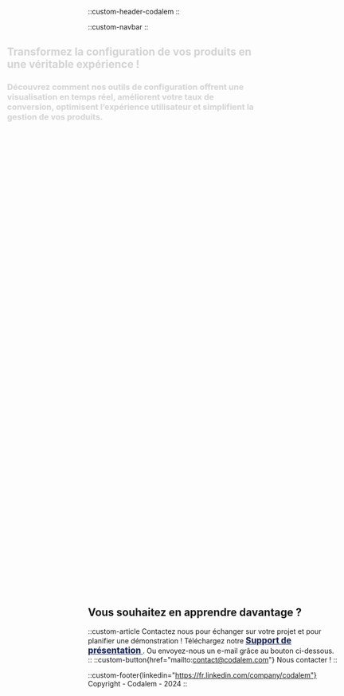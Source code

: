 ::custom-header-codalem
::

::custom-navbar
::

<!-- Introduction -->
<div class="slide-right delay-0">
<h2>Transformez la configuration de vos produits en une véritable expérience !</h2>
<h3>
Découvrez comment nos outils de configuration offrent une visualisation en temps réel, améliorent votre taux de conversion, optimisent l’expérience utilisateur et simplifient la gestion de vos produits.
</h3>
</div>

<!-- Call To Action -->
<div class="bg-codalem-blue slide-right delay-1">
<h2>
Découvrez les avantages d’un outil de configuration :
</h2>
<div class="flex flex-wrap justify-center items-center gap-x-10 gap-y-5 mx-2">
<cta-icon src="/assets/VisuBlanc.svg" target="_parent" href="#Visualisation" alt="Visualisation"></cta-icon>
<cta-icon src="/assets/ConversionBlanc.svg" target="_parent" href="#Conversion" alt="Conversion"></cta-icon>
<cta-icon src="/assets/UXBlanc.svg" target="_parent" href="#UX" alt="UX"></cta-icon>
<cta-icon src="/assets/GestionBlanc.svg" target="_parent" href="#Gestion" alt="Gestion"></cta-icon>
</div>
</div>

<div id="Visualisation" class="slide-right delay-2">
<h2>Visualisation</h2>
<h3>Donnez vie à vos produits grâce à une visualisation interactive en temps réel</h3>
<custom-article src="/assets/watch-configurator.png" w="500" >
Offrez à vos clients une <b>expérience immersive</b> : visualisation du produit en deux dimensions, personnalisation des couleurs, textures ou options en temps réel.
Facilitez la <b>prise de décision</b> avec des <b>visuels fidèles</b>.
Attirez l’attention de vos clients avec des <b>outils interactifs modernes</b> qui les plongent dans l’univers de vos produits.
</custom-article>
</div>

<div id="Conversion" class="bg-codalem-blue slide-right delay-3">
<h2>Conversion</h2>
<h3>Transformez vos prospects en clients en boostant vos ventes !</h3>
<custom-article>
Réduisez les hésitations et les erreurs grâce à <b>un outil simple et intuitif</b>.
Nos outils sont conçus pour guider les utilisateurs jusqu’à l’achat final en quelques clics seulement. Cela permet de les orienter vers le produit idéal.
Améliorez vos taux de conversion avec des configurations rapides, précises et engageantes.

<div class="bg-codalem-blue flex flex-center justify-center flex-wrap py-10 gap-20">
  <div class="flex flex-col items-center">
    <span class="text-6xl font-bold">60%</span>
    <span>de taux d’intérêt supplémentaire</span>
  </div>
  <div class="flex flex-col items-center">
    <span class="text-6xl font-bold">27%</span>
    <span>de réduction du délai de conversion</span>
  </div>
  <div class="flex flex-col items-center">
    <span class="text-6xl font-bold">40%</span>
    <span>de taux de conversion supplémentaire</span>
  </div>
</div>

<p class="flex justify-end italic">Études réalisées par Baymard Institute (2023) et Deloitte (2021)</p>
</custom-article>
</div>

<div id="UX" class="slide-right delay-4">
<h2>Expérience utilisateur</h2>
<h3>Offrez une véritable expérience d’achat</h3>
<custom-article src="/assets/design-bro.svg" w="300" image-position="right">
Offrez une <b>interface élégante et conçue pour vos clients</b>.
Permettez une navigation simple et intuitive.
Construisez une expérience qui <b>fidélise et impressionne vos utilisateurs</b> à chaque interaction.
</custom-article>
</div>

<div id="Gestion" class="bg-codalem-blue slide-right delay-5">
<h2>Gestion simplifiée</h2>
<h3>Simplifiez la gestion et le traitement de vos commandes</h3>
<custom-article>
<b>Optimisez votre temps</b> en évitant les nombreux échanges avec votre client pour définir son souhait.
Gagnez en efficacité grâce à une visualisation ainsi qu’un <b>récapitulatif de la configuration</b> faite par votre client.
Recevez directement la <b>confirmation de commande</b> avec la configuration souhaitée dans votre système ou par mail.
</custom-article>
</div>

## Vous souhaitez en apprendre davantage ?
::custom-article
Contactez nous pour échanger sur votre projet et pour planifier une démonstration !
Téléchargez notre </custom-icon>
<a style="color: #222d5a; font-weight: 800; font-size: 1.2em" target="_blank" href="/Deck_CODALEM.pdf">
<custom-icon src="/assets/icons/download.svg" class="downloadIcon"></custom-icon>
Support de présentation
</a>
. Ou envoyez-nous un e-mail grâce au bouton ci-dessous.
::
::custom-button{href="mailto:contact@codalem.com"}
<custom-icon src="/assets/icons/envelope.svg"></custom-icon>
Nous contacter !
::

::custom-footer{linkedin="https://fr.linkedin.com/company/codalem"}
Copyright - Codalem - 2024
::


<style scoped>
.slide-right {
-webkit-animation: slide-right 0.5s cubic-bezier(0.250, 0.460, 0.450, 0.940) both,
                   fade-in 0.5s cubic-bezier(0.250, 0.460, 0.450, 0.940) both;
        animation: slide-right 0.5s cubic-bezier(0.250, 0.460, 0.450, 0.940) both,
                   fade-in 0.5s cubic-bezier(0.250, 0.460, 0.450, 0.940) both;
}

.delay-0 {
  animation-delay: 0s
}
.delay-1 {
  animation-delay: 100ms
}
.delay-2 {
  animation-delay: 200ms
}
.delay-3 {
  animation-delay: 300ms
}
.delay-4 {
  animation-delay: 400ms
}
.delay-5 {
  animation-delay: 500ms
}

@-webkit-keyframes fade-in {
  0% {
    opacity: 0;
  }
  100% {
    opacity: 1;
  }
}
@keyframes fade-in {
  0% {
    opacity: 0;
  }
  100% {
    opacity: 1;
  }
}

@-webkit-keyframes slide-right {
  0% {
    -webkit-transform: translateX(-200px);
            transform: translateX(-200px);
  }
  100% {
    -webkit-transform: translateX(0px);
            transform: translateX(0px);
  }
}
@keyframes slide-right {
  0% {
    -webkit-transform: translateX(-200px);
            transform: translateX(-200px);
  }
  100% {
    -webkit-transform: translateX(0px);
            transform: translateX(0px);
  }
}

.downloadIcon img {
  width: 22px;
  vertical-align: text-bottom;
  margin: 0px 3px 0px 5px;
}
</style>
